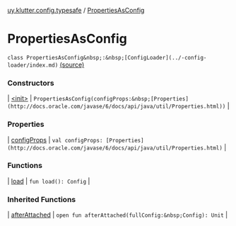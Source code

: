 [uy.klutter.config.typesafe](../index.md) / [PropertiesAsConfig](.)


# PropertiesAsConfig

`class PropertiesAsConfig&nbsp;:&nbsp;[ConfigLoader](../-config-loader/index.md)` [(source)](https://github.com/kohesive/klutter/blob/master/config-typesafe-jdk6/src/main/kotlin/uy/klutter/config/typesafe/ConfigLoading.kt#L162)



### Constructors


| [&lt;init&gt;](-init-.md) | `PropertiesAsConfig(configProps:&nbsp;[Properties](http://docs.oracle.com/javase/6/docs/api/java/util/Properties.html))` |


### Properties


| [configProps](config-props.md) | `val configProps: [Properties](http://docs.oracle.com/javase/6/docs/api/java/util/Properties.html)` |


### Functions


| [load](load.md) | `fun load(): Config` |


### Inherited Functions


| [afterAttached](../-config-loader/after-attached.md) | `open fun afterAttached(fullConfig:&nbsp;Config): Unit` |

